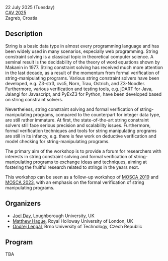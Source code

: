 22 July 2025 (Tuesday)\
[CAV 2025](https://conferences.i-cav.org/2025/)\
Zagreb, Croatia

## Description

String is a basic data type in almost every programming language and has been widely used in many scenarios, especially web programming. String constraint solving is a classical topic in theoretical computer science. A seminal result is the decidability of the theory of word equations shown by Makanin in 1977. String constraint solving has received much more attention in the last decade, as a result of the momentum from formal verification of string-manipulating programs. Various string constraint solvers have been developed, e.g. Z3-str3, cvc5, Norn, Trau, Ostrich, and Z3-Noodler. Furthermore, various verification and testing tools, e.g. jDART for Java, Jalangi for Javascript, and PyExZ3 for Python, have been developed based on string constraint solvers.

Nevertheless, string constraint solving and formal verification of string-manipulating programs, compared to the counterpart for integer data type, are still rather immature. At first, the state-of-the-art string constraint solvers still face serious precision and scalability issues. Furthermore, formal verification techniques and tools for string manipulating programs are still in its infancy, e.g. there is few work on deductive verification and model checking for string-manipulating programs.

The primary aim of the workshop is to provide a forum for researchers with interests in string constraint solving and formal verification of string-manipulating programs to exchange ideas and techniques, aiming at fostering the fruitful research related to strings in the years next.

This workshop can be seen as a follow-up workshop of [MOSCA 2019](https://mosca19.github.io/) and [MOSCA 2023](https://mosca2023.github.io/), with an emphasis on the formal verification of string manipulating programs.

## Organizers

* [Joel Day](https://www.lboro.ac.uk/departments/compsci/staff/joel-day/), Loughborough University, UK
* [Matthew Hague](https://www.cs.rhul.ac.uk/home/uxac009/), Royal Holloway University of London, UK
* [Ondřej Lengál](https://www.fit.vut.cz/person/lengal/), Brno University of Technology, Czech Republic

## Program

TBA
